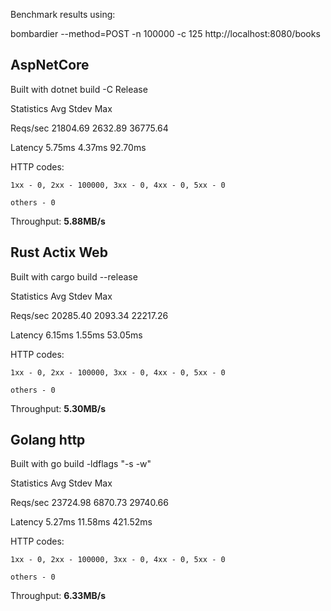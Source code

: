 
Benchmark results using:

bombardier --method=POST -n 100000 -c 125 http://localhost:8080/books

## AspNetCore

Built with dotnet build -C Release

Statistics        Avg      Stdev        Max

  Reqs/sec     21804.69    2632.89   36775.64

  Latency        5.75ms     4.37ms    92.70ms

  HTTP codes:

    1xx - 0, 2xx - 100000, 3xx - 0, 4xx - 0, 5xx - 0

    others - 0

  Throughput:     **5.88MB/s**




## Rust Actix Web

Built with cargo build --release

Statistics        Avg      Stdev        Max

  Reqs/sec     20285.40    2093.34   22217.26

  Latency        6.15ms     1.55ms    53.05ms

  HTTP codes:

    1xx - 0, 2xx - 100000, 3xx - 0, 4xx - 0, 5xx - 0

    others - 0

  Throughput:     **5.30MB/s**



## Golang http

Built with go build -ldflags "-s -w"

Statistics        Avg      Stdev        Max

  Reqs/sec     23724.98    6870.73   29740.66

  Latency        5.27ms    11.58ms   421.52ms

  HTTP codes:

    1xx - 0, 2xx - 100000, 3xx - 0, 4xx - 0, 5xx - 0

    others - 0

  Throughput:     **6.33MB/s**





